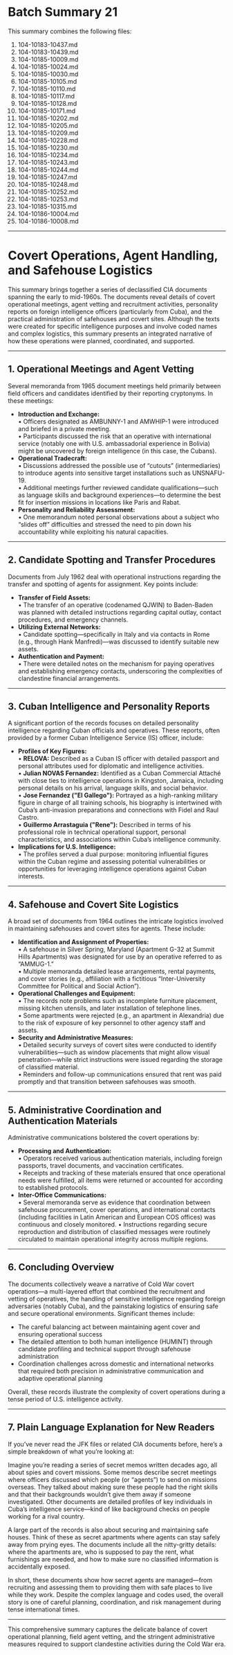 # Batch Summary 21

This summary combines the following files:

1. 104-10183-10437.md
2. 104-10183-10439.md
3. 104-10185-10009.md
4. 104-10185-10024.md
5. 104-10185-10030.md
6. 104-10185-10105.md
7. 104-10185-10110.md
8. 104-10185-10117.md
9. 104-10185-10128.md
10. 104-10185-10171.md
11. 104-10185-10202.md
12. 104-10185-10205.md
13. 104-10185-10209.md
14. 104-10185-10228.md
15. 104-10185-10230.md
16. 104-10185-10234.md
17. 104-10185-10243.md
18. 104-10185-10244.md
19. 104-10185-10247.md
20. 104-10185-10248.md
21. 104-10185-10252.md
22. 104-10185-10253.md
23. 104-10185-10315.md
24. 104-10186-10004.md
25. 104-10186-10008.md

---

# Covert Operations, Agent Handling, and Safehouse Logistics  
This summary brings together a series of declassified CIA documents spanning the early to mid-1960s. The documents reveal details of covert operational meetings, agent vetting and recruitment activities, personality reports on foreign intelligence officers (particularly from Cuba), and the practical administration of safehouses and covert sites. Although the texts were created for specific intelligence purposes and involve coded names and complex logistics, this summary presents an integrated narrative of how these operations were planned, coordinated, and supported.

---

## 1. Operational Meetings and Agent Vetting  
Several memoranda from 1965 document meetings held primarily between field officers and candidates identified by their reporting cryptonyms. In these meetings:  
- **Introduction and Exchange:**  
  • Officers designated as AMBUNNY-1 and AMWHIP-1 were introduced and briefed in a private meeting.  
  • Participants discussed the risk that an operative with international service (notably one with U.S. ambassadorial experience in Bolivia) might be uncovered by foreign intelligence (in this case, the Cubans).  
- **Operational Tradecraft:**  
  • Discussions addressed the possible use of “cutouts” (intermediaries) to introduce agents into sensitive target installations such as UNSNAFU-19.  
  • Additional meetings further reviewed candidate qualifications—such as language skills and background experiences—to determine the best fit for insertion missions in locations like Paris and Rabat.  
- **Personality and Reliability Assessment:**  
  • One memorandum noted personal observations about a subject who “slides off” difficulties and stressed the need to pin down his accountability while exploiting his natural capacities.
  
---

## 2. Candidate Spotting and Transfer Procedures  
Documents from July 1962 deal with operational instructions regarding the transfer and spotting of agents for assignment. Key points include:  
- **Transfer of Field Assets:**  
  • The transfer of an operative (codenamed QJWIN) to Baden-Baden was planned with detailed instructions regarding capital outlay, contact procedures, and emergency channels.  
- **Utilizing External Networks:**  
  • Candidate spotting—specifically in Italy and via contacts in Rome (e.g., through Hank Manfredi)—was discussed to identify suitable new assets.  
- **Authentication and Payment:**  
  • There were detailed notes on the mechanism for paying operatives and establishing emergency contacts, underscoring the complexities of clandestine financial arrangements.

---

## 3. Cuban Intelligence and Personality Reports  
A significant portion of the records focuses on detailed personality intelligence regarding Cuban officials and operatives. These reports, often provided by a former Cuban Intelligence Service (IS) officer, include:  
- **Profiles of Key Figures:**  
  • **RELOVA:** Described as a Cuban IS officer with detailed passport and personal attributes used for diplomatic and intelligence activities.  
  • **Julian NOVAS Fernandez:** Identified as a Cuban Commercial Attaché with close ties to intelligence operations in Kingston, Jamaica, including personal details on his arrival, language skills, and social behavior.  
  • **Jose Fernandez ("El Gallego"):** Portrayed as a high-ranking military figure in charge of all training schools, his biography is intertwined with Cuba’s anti-invasion preparations and connections with Fidel and Raul Castro.  
  • **Guillermo Arrastaguia ("Rene"):** Described in terms of his professional role in technical operational support, personal characteristics, and associations within Cuba’s intelligence community.  
- **Implications for U.S. Intelligence:**  
  • The profiles served a dual purpose: monitoring influential figures within the Cuban regime and assessing potential vulnerabilities or opportunities for leveraging intelligence operations against Cuban interests.

---

## 4. Safehouse and Covert Site Logistics  
A broad set of documents from 1964 outlines the intricate logistics involved in maintaining safehouses and covert sites for agents. These include:  
- **Identification and Assignment of Properties:**  
  • A safehouse in Silver Spring, Maryland (Apartment G-32 at Summit Hills Apartments) was designated for use by an operative referred to as “AMMUG-1.”  
  • Multiple memoranda detailed lease arrangements, rental payments, and cover stories (e.g., affiliation with a fictitious “Inter-University Committee for Political and Social Action”).  
- **Operational Challenges and Equipment:**  
  • The records note problems such as incomplete furniture placement, missing kitchen utensils, and later installation of telephone lines.  
  • Some apartments were rejected (e.g., an apartment in Alexandria) due to the risk of exposure of key personnel to other agency staff and assets.  
- **Security and Administrative Measures:**  
  • Detailed security surveys of covert sites were conducted to identify vulnerabilities—such as window placements that might allow visual penetration—while strict instructions were issued regarding the storage of classified material.  
  • Reminders and follow-up communications ensured that rent was paid promptly and that transition between safehouses was smooth.

---

## 5. Administrative Coordination and Authentication Materials  
Administrative communications bolstered the covert operations by:  
- **Processing and Authentication:**  
  • Operators received various authentication materials, including foreign passports, travel documents, and vaccination certificates.  
  • Receipts and tracking of these materials ensured that once operational needs were fulfilled, all items were returned or accounted for according to established protocols.
- **Inter-Office Communications:**  
  • Several memoranda serve as evidence that coordination between safehouse procurement, cover operations, and international contacts (including facilities in Latin American and European COS offices) was continuous and closely monitored.
  • Instructions regarding secure reproduction and distribution of classified messages were routinely circulated to maintain operational integrity across multiple regions.

---

## 6. Concluding Overview  
The documents collectively weave a narrative of Cold War covert operations—a multi-layered effort that combined the recruitment and vetting of operatives, the handling of sensitive intelligence regarding foreign adversaries (notably Cuba), and the painstaking logistics of ensuring safe and secure operational environments. Significant themes include:  

- The careful balancing act between maintaining agent cover and ensuring operational success  
- The detailed attention to both human intelligence (HUMINT) through candidate profiling and technical support through safehouse administration  
- Coordination challenges across domestic and international networks that required both precision in administrative communication and adaptive operational planning

Overall, these records illustrate the complexity of covert operations during a tense period of U.S. intelligence activity.

---

## 7. Plain Language Explanation for New Readers  
If you’ve never read the JFK files or related CIA documents before, here’s a simple breakdown of what you’re looking at:  

Imagine you’re reading a series of secret memos written decades ago, all about spies and covert missions. Some memos describe secret meetings where officers discussed which people (or “agents”) to send on missions overseas. They talked about making sure these people had the right skills and that their backgrounds wouldn’t give them away if someone investigated. Other documents are detailed profiles of key individuals in Cuba’s intelligence service—kind of like background checks on people working for a rival country.  

A large part of the records is also about securing and maintaining safe houses. Think of these as secret apartments where agents can stay safely away from prying eyes. The documents include all the nitty-gritty details: where the apartments are, who is supposed to pay the rent, what furnishings are needed, and how to make sure no classified information is accidentally exposed.  

In short, these documents show how secret agents are managed—from recruiting and assessing them to providing them with safe places to live while they work. Despite the complex language and codes used, the overall story is one of careful planning, coordination, and risk management during tense international times.

--- 

This comprehensive summary captures the delicate balance of covert operational planning, field agent vetting, and the stringent administrative measures required to support clandestine activities during the Cold War era.